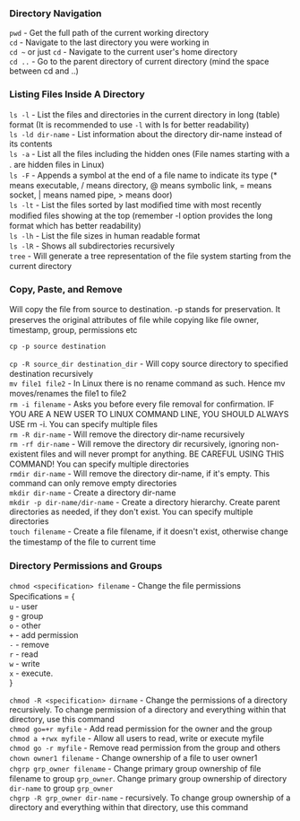 ### Directory Navigation

`pwd` - Get the full path of the current working directory <br>
`cd`  - Navigate to the last directory you were working in <br>
`cd ~` or just `cd` - Navigate to the current user's home directory <br>
`cd ..` - Go to the parent directory of current directory (mind the space between cd and ..)


### Listing Files Inside A Directory

`ls -l` - List the ﬁles and directories in the current directory in long (table) format (It is recommended to use `-l` with ls for better readability) <br>
`ls -ld dir-name` - List information about the directory dir-name instead of its contents <br>
`ls -a` - List all the ﬁles including the hidden ones (File names starting with a . are hidden ﬁles in Linux) <br>
`ls -F` - Appends a symbol at the end of a ﬁle name to indicate its type (* means executable, / means directory, @ means symbolic link, = means socket, | means named pipe, > means door) <br>
`ls -lt` - List the ﬁles sorted by last modiﬁed time with most recently modiﬁed ﬁles showing at the top (remember -l option provides the long format which has better readability) <br>
`ls -lh` - List the ﬁle sizes in human readable format <br>
`ls -lR` - Shows all subdirectories recursively <br>
`tree` - Will generate a tree representation of the ﬁle system starting from the current directory 


### Copy, Paste, and Remove

Will copy the ﬁle from source to destination. -p stands for preservation. It preserves the original attributes of ﬁle while copying like ﬁle owner, timestamp, group, permissions etc <br>
```
cp -p source destination
```

`cp -R source_dir destination_dir` - Will copy source directory to speciﬁed destination recursively <br>
`mv file1 file2` - In Linux there is no rename command as such. Hence mv moves/renames the ﬁle1 to ﬁle2 <br>
`rm -i filename` - Asks you before every ﬁle removal for conﬁrmation. IF YOU ARE A NEW USER TO LINUX COMMAND LINE, YOU SHOULD ALWAYS USE rm -i. You can specify multiple ﬁles <br>
`rm -R dir-name` - Will remove the directory dir-name recursively <br>
`rm -rf dir-name` - Will remove the directory dir recursively, ignoring non-existent ﬁles and will never prompt for anything. BE CAREFUL USING THIS COMMAND! You can specify multiple directories <br>
`rmdir dir-name` - Will remove the directory dir-name, if it's empty. This command can only remove empty directories <br>
`mkdir dir-name` - Create a directory dir-name <br>
`mkdir -p dir-name/dir-name` - Create a directory hierarchy. Create parent directories as needed, if they don't exist. You can specify multiple directories <br>
`touch filename` - Create a ﬁle filename, if it doesn't exist, otherwise change the timestamp of the ﬁle to current time 


### Directory Permissions and Groups

`chmod <specification> filename` - Change the ﬁle permissions <br>
  Speciﬁcations = { <br>
  `u` - user <br>
  `g` - group <br>
  `o` - other <br>
  `+` - add permission <br>
  `-` - remove <br>
  `r` - read <br>
  `w` - write <br>
  `x` - execute. <br>
  } <br>
  
`chmod -R <specification> dirname` - Change the permissions of a directory recursively. To change permission of a directory and everything within that directory, use this command <br>
`chmod go=+r myfile` - Add read permission for the owner and the group <br>
`chmod a +rwx myfile` - Allow all users to read, write or execute myfile <br>
`chmod go -r myfile` - Remove read permission from the group and others <br>
`chown owner1 filename` - Change ownership of a ﬁle to user owner1 <br>
`chgrp grp_owner filename` - Change primary group ownership of ﬁle filename to group `grp_owner`. Change primary group ownership of directory `dir-name` to group `grp_owner` <br>
`chgrp -R grp_owner dir-name` - recursively. To change group ownership of a directory and everything within
that directory, use this command
